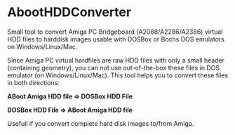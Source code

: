 # AbootHDDConverter
Small tool to convert Amiga PC Bridgeboard (A2088/A2286/A2386) virtual HDD files to harddisk images usable with DOSBox or Bochs DOS emulators on Windows/Linux/Mac.

Since Amiga PC virtual hardfiles are raw HDD files with only a small header (containing geometry), you can not use out-of-the-box these files in DOS emulator (on Windows/Linux/Mac).
This tool helps you to convert these files in both directions:

**ABoot Amiga HDD file => DOSBox HDD File**

**DOSBox HDD File => ABoot Amiga HDD file**

Usefull if you convert complete hard disk images to/from Amiga. 
